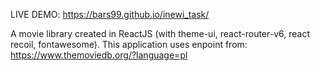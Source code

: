 LIVE DEMO:
https://bars99.github.io/inewi_task/

A movie library created in ReactJS (with theme-ui, react-router-v6, react recoil, fontawesome).
This application uses enpoint from: https://www.themoviedb.org/?language=pl
